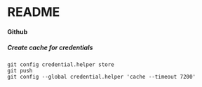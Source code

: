 # README

#### Github
##### Create cache for credentials
~~~
git config credential.helper store
git push
git config --global credential.helper 'cache --timeout 7200'
~~~
